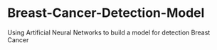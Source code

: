 # Breast-Cancer-Detection-Model
Using Artificial Neural Networks to build a model for detection Breast Cancer
